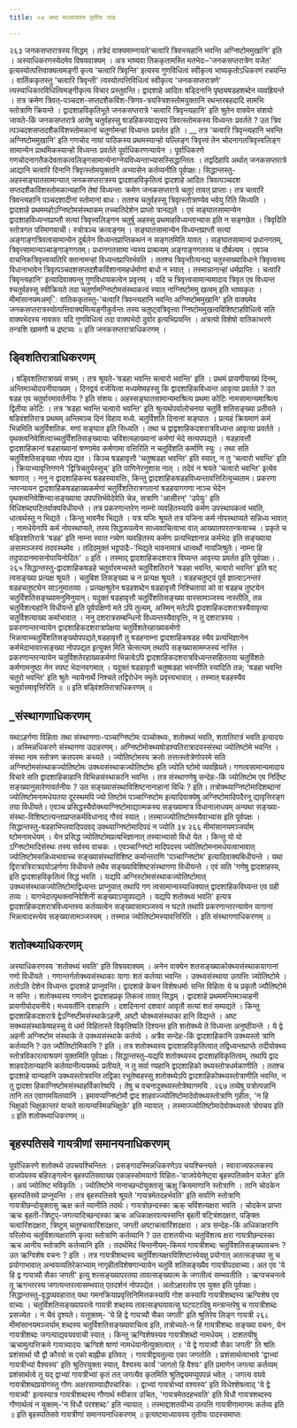 ```yaml
---
title: ०४ अष्ट माध्यायस्य तृतीयः पादः

---
```

२६३ जनकसप्तरात्रस्य सिद्धम् । तत्रेदं वाक्यमाम्नायते'चत्वारि त्रिवन्त्यहानि भवन्ति अग्निष्टोममुखानि' इति । अस्याधिकरणस्येदमेव विषयवाक्यम् । अत्र भाष्यवा तिककृतामस्ति मतभेदः–'जनकसप्तरात्रेण यजेत' इत्यस्योत्पत्तिवाक्यत्वमङ्गी कृत्य 'चत्वारि त्रिवृन्ति' इत्यस्य गुणविधित्वं स्वीकृत्य भाष्यकृतोऽधिकरणं रचयन्ति । वार्तिककृतस्तु 'चत्वारि त्रिवृन्ती' त्यस्योत्पत्तिविधित्वं स्वीकृत्य 'जनकसप्तरात्रणे' त्यस्याधिकारविधित्विमङ्गीकृत्य विचार प्रस्तुवन्ति। 
द्वादशाहे आदितः षड्दिनानि पृष्ठ्यषडहशब्देन व्यवह्रियन्ते । तत्र क्रमेण त्रिवत्-पञ्चदश-सप्तदशैकविंश-त्रिणव-त्रयस्त्रिशस्तोमयुक्तानि रथन्तरबहदादि सामभिः स्तोत्राणि क्रियन्ते । द्वादशाहविकृतिभूते जनकसप्तरात्रे 'चत्वारि त्रिवृन्त्यहानि' इति श्रुतेन वाक्येन संशयो जायते-किं जनकसप्तरात्रे आयेषु चतुर्वहस्सु षाडहिकस्याद्यस्य त्रिवत्स्तोमकस्य विध्यन्तः प्रवर्तते ? उत त्रिव त्पञ्चदशसप्तदशैकविंशस्तोमकानां चतुर्णामन्हां विध्यन्तः प्रवर्तत इति । 
__ तत्र 'चत्वारि त्रिवृन्त्यहानि भवन्ति अग्निष्टोममुखानि' इति गणचोद नायां पाठिकस्य प्रथमस्यान्हो यल्लिङ्ग त्रिवृत्त्वं तेन चोदनागतत्रिवृत्त्वलिङ्ग सामान्येन प्राथमिकस्यान्हो विध्यन्तः प्रवर्तते पूर्वाधिकरणन्यायेन । पूर्वाधिकरणे गणचोदनागतैकदेवताकत्वलिङ्गसामान्येनाग्नेयविध्यन्ताभ्यासस्सिद्धान्तितः । तद्वदिहापि अर्थात् जनकसप्तरात्रे आद्यानि चत्वारि दिनानि त्रिवृत्स्तोमयुक्तानि अभ्यासेन कर्तव्यनीति पूर्वपक्षः। 
सिद्धान्तस्तु-अहस्सङ्घातसामान्यात् जनकसप्तरात्रस्य द्वादशाहविकृतित्वं द्वादशाहे आदितः त्रिवत्पञ्चदश सप्तदशैकविंशस्तोमकान्यहानि तेषां विध्यन्ताः क्रमेण जनकसप्तरात्रे चतुएं तावत् प्राप्ताः। तत्र चत्वारि त्रिवन्त्यहानि 
पञ्चदशादीनां स्तोमानां बाधः। ततश्च चतुर्वहस्सु त्रिवृत्स्तोत्राण्येव भवेयु रिति सिध्यति । द्वादशाहे प्रथममहोऽग्निष्टोमसंस्थाकम् तच्चातिदेशेन प्राप्तो त्रानद्यते । एवं सङ्घातसामान्येन द्वादशाहविध्यन्त्तप्राप्तौ सत्यां त्रिवृत्त्वलिङ्गन चतुर्षु अहस्सु प्रथमाहविध्यन्ताभ्यास इति न सङ्गछेत । त्रिवृदिति स्तोत्रगत परिमाणवाची। स्त्रोत्रञ्च क्रत्वङ्गम् । सङ्घातसामान्येन विध्यन्तप्राप्तौ सत्यां अङ्गाङ्गत्रिवत्वसामान्येन दुर्बलेन विध्यन्तप्राप्तिकथनं न सङ्गतमिति यावत् । सङ्घातसामान्यं प्रधानगतम्, त्रिवृत्त्सामान्यञ्चाङ्गाङ्गगतम्। प्रधानगतसामा न्यस्य प्राबल्यम् अङ्गाङ्गगतस्य च दौर्बल्यम् । एवञ्च वाचनिकत्रिवृत्त्वव्यतिरि क्तानामन्हां विध्यन्तप्राप्तिर्भवति । ततश्च त्रिवृन्तीत्यनद्य चतुस्सख्याविधाने त्रिवृत्त्वस्य विधानाभावेन त्रिवृत्पञ्चदशसप्तदशैकविंशानामहर्धर्माणां बाधो न स्यात् । तस्मान्नानान्हां धर्मप्राप्तिः । चत्वारि त्रिवृन्त्यहानि' इत्यादिवाक्यन्तु गुणविधायकत्वेन प्रवृत्तम् । यदि च त्रिवृत्त्वसामान्यमादाय त्रिवृत एव विध्यन्त श्चतुर्वहस्सु स्वीक्रियते तदा चतुर्णामग्निष्टोमसंस्थाकत्वं स्यात् नाग्निष्टोममु खत्वम् इति भाष्यकृतः । 
मीमांसानयमअम्ि वातिककृतस्तु-'चत्वारि त्रिवन्त्यहानि भवन्ति अग्निष्टोममुखानि' इति वाक्यमेव जनकसप्तरात्रस्योत्पत्तिवाक्यमित्यङ्गीकुर्वन्तः तस्य चतुष्ट्वत्रिवृत्त्वा ग्निष्टोममुखत्वविशिष्टाहविधित्वे सति वाक्यभेदस्य नावसरः यदि गुणविधित्वं तदा वाक्यभेदो दुर्वार इत्यभिप्रयन्ति । अत्रत्यो विशेषो वातिकाभरणे तन्त्रशि खामणौ च द्रष्टव्यः ॥ 
इति जनकसप्तरात्राधिकरणम् । 

## ड्विशतिरात्राधिकरणम्
 । षड्विशतिरात्राख्यं सत्रम् । तत्र श्रूयते-'षडहा भवन्ति चत्वारो भवन्ति' इति । प्रथमं प्रायणीयाख्यं दिनम्, अन्तिमञ्चोदयनीयाख्यम् । दिनद्वयं वर्जयित्वा मध्यमेष्वहस्सु कि द्वादशाहिकविध्यन्त आवृत्या प्रवर्तते ? उत षडह एव चतुर्वारमावर्तनीयः ? इति संशयः। अहस्सङ्घातसामान्यमाश्रित्य प्रथमा कोटिः नामसामान्यमाश्रित्य द्वितीया कोटिः । 
तत्र 'षडहा भवन्ति चत्वारो भवन्ति' इति श्रुत्यर्थपर्यालोचनया चतुर्वि शतिसङ्ख्या प्रतीयते । षडिवंशतिरात्र प्रथमम् अन्तिमञ्च दिनं विहाय मध्ये. चतुर्विशति दिनानां सङ्घातः । प्रत्यहं क्रियमाणं कर्म भिन्नमिति चतुर्विशतिक. मणां सङ्घात इति सिध्यति । तथा च द्वाद्वशाहिकदशरात्रविध्यन्त आवृत्या प्रवर्तते । पृथक्त्वनिवेशित्वाच्चतुर्विंशतिसङ्ख्यायाः चविंशत्यहाख्यानां कर्मणां भेदे सत्यपपद्यते । षडहावत्तौ द्वादशाहिकानां षडहाख्यानां षण्णामेव कर्मणामा वत्तिरिति न चतूविंशति कर्माणि स्युः । तथा सति चतुर्विशतिसङ्ख्या नोपप द्यत । किञ्च षडहावृत्तौ 'चतुष्षडहा भवन्ति' इति स्यात्, न तु 'चत्वारो भवन्ति' इति । क्रियाभ्यावृत्तिगणने 'द्वित्रिचतुर्यस्सुच्' इति पाणिनेरनुशास नात् । तदेवं न श्रयते 'चत्वारो भवन्ति' इत्येव श्रवणात् । ननु न द्वादशाहिकस्य षडहस्यावत्तिः, किन्तु द्वादशाहिकषडहविध्यन्तावत्तिरित्यूच्यताम। प्रकरणा न्तरन्यायन द्वादशाहिकषडहाख्यकर्मणां चतुर्विंशतिरात्रगतानां षडहयागगणा नाञ्च भेदेन पृथक्त्वनिवेशिन्याःसङ्ख्याया उपपत्तिर्भवेदेवेति चेन्न, सत्राणि 'आसीरन्' 'उपेयुः' इति विधिशब्दघटितर्वाक्यविधीयन्ते । तत्र प्रकरणान्तरेण नाम्नो व्यवहितस्यापि कर्मण उपस्थापकत्वं भवति, धात्वर्थस्तु न भिद्यते । किन्तु भावनैव भिद्यते । यत्र यजिः श्रूयते तत्र यजिना कर्म नोपस्थाप्यते सन्निध्य भावात् । नामधेयेनापि कर्म नोपस्थाप्यते, तस्य सिद्धरूपत्वेन साध्यवाचित्वाभा वात् आख्यातपरतन्त्रत्वाच्च । प्रकृते च षड्विशतिरात्रे 'षडह' इति नाम्ना स्वात न्त्र्येण व्यवहितस्य कर्मणः प्रत्यभिज्ञानान्न कर्मभेदः इति सङ्ख्याया असामञ्जस्यं तदवस्थमेव । तदिदमुक्तं भट्टपादैः-'भिद्यते भावनामात्रं धात्वर्थो नायजिश्रुतेः। नाम्ना हि तदुपादानमासनोपायिनोदितः' ॥ इति । तस्माद् द्वादशाहिकदशरात्र विघ्यन्त आवृत्त्या प्रवर्तत इति पूर्वपक्षः। 
. २६५ 
सिद्धान्तस्तु-द्वादशाहिकषडहे चतुर्वारमभ्यस्ते चतुर्विशतिराने 'षडहा भवन्ति, चत्वारो भवन्ति' इति षट् त्वसङ्ख्या प्रत्यक्ष श्रूयते । चतुबिश तिसङ्ख्या च न प्रत्यक्ष श्रूयते । षडहचतुष्ट्वं पूर्व ज्ञात्वाऽनन्तरं षडहचतुष्ट्येन 
साऽनुमातव्या । प्रत्यक्षश्रुतेन षडहशब्देन षडहावृत्तौ निश्चितायां को वा षडहच तुष्टयेन चतुर्विंशतिसङ्ख्यामनुमिनुयान्। यदुक्तं षडहावृत्तौ चतुर्विंशतिसङ्ख्या यास्सामञ्जस्य नास्तीति, तन्न चतुर्विशत्यहानि विधीयन्ते इति पूर्वपक्षिणो मते ऽपि तुल्यम्, अस्मिन् मतेऽपि द्वादशाहिकदशरात्रस्यैवावृत्या चतुर्विशत्याख्य कर्माभावात् । ननु दशरात्रसम्बन्धिनो विध्यन्तस्यैवावृत्तिः, न तु दशरात्रस्य । प्रकरणान्तरन्यायेन द्वादशाहिकदशरात्रापेक्षया चतुर्विशतेरहाख्यकर्मणो भिन्नत्वाच्चतुर्विंशतिसङ्ख्योपपद्यते,षडहावृत्तौ तु षडहनाम्ना द्वादशाहिकषडह स्यैव प्रत्यभिज्ञानेन कर्मभेदाभावात्सङ्ख्या नोपपद्यत इत्युक्त मिति चेत्सत्यम् तथापि सङ्ख्यासामम्जस्यं नास्ति । प्रकरणान्तरन्यायेन चतुर्विशतेरहाख्यकर्मणां भिन्नत्वेऽपि द्वादशाहिकदशरात्रविध्यन्तसहिततया चतुर्विशतेः कर्मणामनुष्ठा नेन स्पष्ट भेदानवगमात् । यदुक्तं षडहावृतौ चतुष्षडहा भवन्तीति स्यादिति तन्न; 'षडहा भवन्ति चतुरो भवन्ति' इति श्रुतेः न्यायेनार्थे निश्चते तद्विरोधेन स्मृतेः प्रवृत्त्यभावात् । तस्मात् षडहस्यैव चतुर्वारमावृत्तिरिति ॥ 
॥ इति षड्विंशतिरात्राधिकरणम् ॥ 

## _संस्थागणाधिकरणम्
 यथाऽहर्गणा विहिताः तथा संस्थागणाः-पञ्चाग्निष्टोमः पञ्चोक्थ्यः, शतोक्थ्यं भवति, शतातिरात्रं भवति इत्यादयः । अस्मिन्नधिकरणे संस्थागणा उदाहरणम्। अग्निष्टोमोक्थ्यषोडश्यतिरात्रादयस्संस्था ज्योतिष्टोमे भवन्ति । संस्था नाम स्तोत्रण क्रतपरमः कथ्यते । ज्योतिष्टोमस्य क्रतोः तत्तत्स्तोत्रेणोपरमे सति अग्निष्टोमसंस्थाकज्योतिष्टोमः उक्थ्यसंस्थाकज्योतिष्टोमः इति ज्योति ष्टोमो व्यवह्रियते। गणत्वसामान्यमादाय विचारे सति द्वादशाहिकाहानि विभिन्नसंस्थाकानि भवन्ति । तत्र संस्थागणेषु सन्देहः-किं ज्योतिष्टोम एव निर्दिष्ट सङ्ख्यानुसारेणावर्तनीयः ? उत सङ्ख्यासंस्थाविशिष्टनानाहानां विधिः ? इति। 
तत्रोक्थ्याग्निष्टोमादिशब्दानां ज्योतिष्टोमनामधेयतया दूरस्थमपि ज्यो तिष्टोमं पञ्चाग्निष्टोम इत्यादिवाक्येषु अग्निष्टोमादिपदैरनू द्यावृत्तिरङ्ग तया विधीयते। एवञ्च प्रसिद्धस्यैवोक्थ्याग्निष्टोमाद्यात्मकस्य सङ्ख्यामात्र विधानालाधवम् अन्यथा सङ्ख्या-संस्था-विशिष्टात्यन्ताप्राप्तकर्मविधानाद् गौरवं स्यात् । तस्माज्ज्योतिष्टोमस्यैवाभ्यास इति पूर्वपक्षः । 
सिद्धान्तस्तु-षडहाभिप्लवादिपदवद् उक्थ्याग्निष्टोमादिपदं न ज्योति 
३४ 
२६६ 
मीमांसानयमञ्जर्याम् ष्टोमनामधेयम् । येन प्रसिद्ध ज्योतिष्टोमप्रत्यभिज्ञानात् तस्याभ्यासो विधो येत । किन्तु यो यो ऽग्निष्टोमादिसंस्थः तस्य सर्वस्य वाचकः । एवञ्चाग्निष्टो मादिपदस्य ज्योतिष्टोमनामधेयत्वाभावात् ज्योतिष्टोमसन्निध्यभावाच्च सङ्ख्यासंस्थाविशिष्ट कर्मान्तराणि 'पञ्चाग्निष्टोम' इत्यादिवाक्यबिधीयन्ते । यथा द्विरात्रत्रिरात्रदयोऽहर्गणा विधीयन्ते तथैव सङ्ख्याविशिष्टसंस्थागणा विधीयन्ते । एवं सति 'गणेषु द्वादशाहस्य, इति द्वादशाहविकृतित्वं सिद्धं भवति । यद्यपि अग्निस्टोमसंस्थाकज्योतिष्टोमात् उक्थ्यसंस्थाकज्योतिष्टोमाद्विध्यन्तः प्राप्नुयात् तथापि गण त्वसामान्यस्याधिक्यात् द्वादशाहिकविघ्यन्त एव ग्रही तव्यः । यागभेदात्पृथक्त्वनिवेशिनी सङ्ख्याऽप्युपपद्यते । यद्यपि शतोक्थ्यं भवति' इत्यत्र द्वादशाहिकदशरात्रविध्यन्तस्य कर्तव्यत्वेन सङ्ख्यासामञ्जस्यं न घटते तथापि प्रकरणान्तरन्यायेन यागानां भिन्नत्वादस्त्येव सङ्ख्यासामञ्जस्यम् । तस्मान्न ज्योतिष्टोमस्यावत्तिरिति । 
इति संस्थागणाधिकरणम् ॥ 

## शतोक्थ्याधिकरणम्
 अस्याधिकरणस्य 'शतोक्थ्यं भवति' इति विषयवाक्यम् । अनेन वाक्येन शतसङ्ख्याकोक्थ्यसंस्थाकयागानां गणो विधीयते । गणान्तर्गतोक्थ्यसंस्थाकाः यागाः शतं कर्तव्या भवन्ति । उक्थ्यसंस्थाया उत्पत्तिः ज्योतिष्टोमे । ततोऽति देशेन विध्यन्तः द्वादशाहे प्राप्नुवन्ति। द्वादशाहे केचन विशेषधर्माः सन्ति विहिताः ये च प्रकृतौ ज्यौतिष्टोमे न सन्ति । शतोक्थ्यस्य गणत्वेन द्वादशाहप्रकृ तिकत्वं तावत् सिद्धम् । द्वादशाहे प्रथममन्तिमञ्चाहनी प्रायणीयोदयनीये। मध्यवर्तीनि दशाहानि । दशदिनानां दशवारं आवृतौ सत्यां शतं सम्पद्यते । किन्तु द्वादशाहिकदशरात्रे द्वेऽग्निष्टीमसंस्थाकेऽहनी, अष्टौ चोक्थ्यसंस्थाका हानि विद्यन्ते । अष्ट सक्थ्यसंस्थाकेष्वहस्सु ये धर्मा विहितास्ते विकृतिष्वति दिश्यन्त इति शतोक्थ्ये ते विध्यन्ता अनुष्ठीयन्ते । ये द्वे अहनी अग्निष्टोम संस्थाके ते उक्थ्यसंस्थाके कर्तव्ये । अत्रैव सन्देहः-किं द्वादशाहिकानि उक्थ्यस्तो त्राणि कर्तव्यानि ? उत ज्यौतिष्टोमिकानि ? इति । 
तत्र शतोक्थ्यस्य द्वादशाहविकृतित्वात् तद्विध्यन्तप्राप्तेः तदीयोक्थ्य स्तोत्रविकारत्वाश्रयणं युक्तमिति पूर्वपक्षः। 
सिद्धान्तस्तु–यद्यपि शतोक्थ्यस्य द्वादशाहविकृतित्वम्, तथापि द्वाद शाहवदेतान्यहानि कर्तव्यानीत्ययमर्थः प्रतीयते, न तु सर्वा ण्यहानि द्वादशाहिको क्थ्यस्तोत्रधर्मकाणीति । ततश्च द्वादशाहे यान्यहानि उक्थ्यस्तोत्रवन्ति तद्विका रभूतेष्वहस्सु शतोक्थ्येऽपि द्वादशाहिकोक्थ्यस्तोत्राणीति भवन्ति, न तु द्वादशा हिकाग्निष्टोमसंस्थाहर्विकारेष्वपि । तेषु च वचनादुक्थ्यस्तोत्रेष्वागमयि 
. २६७ 
तव्येषु यत्रोत्पन्नानि तानि तत एवागमयितव्यानि । इमावप्यग्निष्टोमौ द्वाद शाहवज्ज्योतिष्टोमादेवोक्थ्यस्तोत्राणि गृहीतः, 'न हि भिक्षुको भिक्षुकान्तरं याचते सत्यन्यस्मिन्नभिक्षुके' इति न्यायात् । तस्माज्ज्योतिष्टोमादेवोक्थ्यस्तो त्रोपचय इति ॥ 
इति शतोक्थ्याधिकरणम् ॥ 

## बृहस्पतिसवे गायत्रीणां समानयनाधिकरणम्
 पूर्वाधिकरणे शतोक्थ्ये उपचयश्चिन्तितः । प्रसङ्गादस्मिन्नधिकरणेऽप चयश्चिन्त्यते । स्वाराज्यफलकस्य वाजपेयस्य बहिरङ्गत्वेन बृहस्पतिसवाख्य एकाहस्सोमयागो विहितः-'वाजपेयेनेष्ट्वा बृहस्पतिसवेन यजेत' इति । अयं ज्योतिष्ट मविकृतिः । ज्योतिष्टोमे नानाच्छन्दोयुक्तासु ऋक्षु क्रियमाणानि स्तोत्राणि । तानि चोदकेन बृहस्पतिसवे प्राप्नुवन्ति । तत्र बृहस्पतिसवे श्रूयते 'गायत्रमेतदहर्भवति' इति सर्वाणि स्तोत्राणि गायत्रीछन्दोयुक्तासु ऋक्ष कर्त व्यानीति तदर्थः। गायत्रोछन्दस्का ऋक् चविंशत्यक्षरा भवति । चोदकेन प्राप्ता ऋचः बृहती-त्रिष्टुप्-जगत्यादिच्छन्दस्का ऋचः अधिकाक्षरवत्यस्सन्ति बृहती षट्त्रिंशदक्षरा, पङ्क्तिः चत्वारिंशदक्षरा, त्रिष्टुम् चतुश्चत्वारिंशदक्षरा, जगती अष्टाचत्वारिंशदक्षरा । अत्र सन्देहः-किं अधिकाक्षराणि परिलोप्य चतुविंशत्यक्षराणि कृत्वा स्तोत्राणि कर्तव्यानि ? उत दाशतयीभ्यः चतुविंशत्य क्षरा गायत्रीछन्दस्का ऋच आनीय स्तोत्राणि कर्तव्यानि इति । तदर्थमिदं चिन्तनीयम्-किमयं गायत्रीशब्दः चतुर्विशतिसङ्ख्यावचनः ? उत ऋग्विशेष वचनः ? इति । 
तत्र गायत्रीशब्दस्य चतुर्विंशत्यक्षरविशिष्टास्वेवक्षु प्रयोगात् अतत्सङ्ख्या सु च प्रयोगाभावात् अन्वयव्यतिरेकाभ्याम् नागृहीतविशेषणान्यायेन चतुर्वि शतिसङ्ख्यैव गायत्रीपदवाच्या। अत एव 'ये हि द्व गायत्र्यौ सैका जगती' इत्यु 
शत्सङ्ख्यापरतया तावत्सङ्ख्यात्म के जगतीत्वं सम्भवतीति । ऋग्वचचनत्वे तू ऋगन्तरस्य जगत्यन्तरत्वासम्भवात् एतदर्शनं नोपपद्येत । अतोऽक्षरलोप एव युक्त इति पूर्वपक्षः। 
सिद्धान्तस्तु-वृद्धव्यवहारात् यथा गमनक्रियाप्रवृत्तिनिमित्तकस्यापि गोश 
कस्यापि गायत्रीशब्दस्य ऋग्विशेष एव वाच्यः । चतुर्विंशतिसङ्ख्यापरत्वे गायत्री शब्दस्य तावत्सङ्घयावत्सु घटपटादिषु मन्त्रान्तरेषु च गायत्रीशब्दः प्रसज्येत । न चैवं दृश्यते। 
यत्तूक्तम्- 'ये हि द्वे गायत्र्यौ सैका जगती' इति श्रुतिरेव लिङ्ग गायत्री 
२६८ 
मीमांसानयमञ्जर्याम् शब्दस्य चतुर्विशतिसङ्ख्यावाचित्व इति, तत्रोच्यते-न हि गायत्रीशब्दः सङ्ख्या वचनः, येन गायत्रीशब्दः जगत्याद्यवयववाची स्यात् । किन्तु ऋग्विशेषस्यव गायत्रीशब्दो नामधेयम् । दाशतयीषु ऋचामुत्पत्तिक्रमे गायत्र्यादयः ऋग्विशे षाणां नामधेयानीत्युक्तत्वात् । 'ये द्वे गायत्र्यौ सैका जगती' ति श्रतिः प्रशंसार्था यौ द्वौ कौरवो स एको बाह्नीक इतिवत् । गायत्रीद्वयतुल्या एका जगतोति । प्रशंसार्थत्वाभावे 'द्वाभ्यां गायत्रीभ्यां वैश्यस्य' इति श्रुतिरयुक्ता स्यात्, वैश्यस्य कार्यं 'जागतो हि वैश्यः' इति प्रमाणेन जगत्या कर्तव्यम् प्रशंसार्थत्वे तु यद् द्वाभ्यां गायत्रीभ्यां कृतं तत् जगत्यैव कृतमिति श्रुतिद्वयमप्युपपन्नं भवेत् । जगत्य वयवे गायत्रीशब्दप्रयोगस्तु गौणः अक्षरसाम्यादौपचारिकः । द्वाभ्यां गायत्रोभ्यां वश्यस्य' इति विधेश्शेषत्वाद् 'ये द्वे गायत्र्यौ' इत्यस्यात्र गायत्रीशब्दस्य गौणार्थ स्वीकार उचितः, 'गायत्रमेतदहभवति' इति विधौ गायत्रशब्दस्य गौणार्थत्वं न युक्तम्-'न विधौ परश्शब्दः' इति न्यायात् । तस्माद्दाशतयीभ्य उत्पत्ति गायत्रीणामागमः कर्तव्य इति ॥ 
इति बृहस्पतिसवे गायत्रीणां समानयनाधिकरणम् ॥ 
इत्यष्टमाध्यायस्य तृतीयः पादस्समाप्तः 